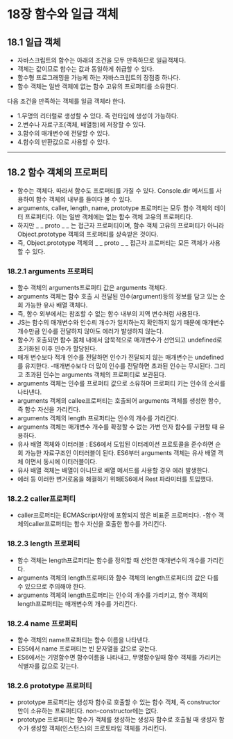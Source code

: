 # 18장 함수와 일급 객체

## 18.1 일급 객체

- 자바스크립트의 함수는 아래의 조건을 모두 만족하므로 일급객체다.
- 객체는 값이므로 함수는 값과 동일하게 취급할 수 있다.
- 함수형 프로그래밍을 가능케 하는 자바스크립트의 장점중 하나다.
- 함수 객체는 일반 객체에 없는 함수 고유의 프로퍼티를 소유한다.

다음 조건을 만족하는 객체를 일급 객체라 한다.

- 1.무명의 리터럴로 생성할 수 있다. 즉 런타임에 생성이 가능하다.
- 2.변수나 자료구조(객체, 배열등)에 저장할 수 있다.
- 3.함수의 매개변수에 전달할 수 있다.
- 4.함수의 반환값으로 사용할 수 있다.


<!-- Line -->

---

## 18.2 함수 객체의 프로퍼티

- 함수는 객체다. 따라서 함수도 프로퍼티를 가질 수 있다. Console.dir 메서드를 사용하여 함수 객체의 내부를 들여다 볼 수 있다.
- arguments, caller, length, name, prototype 프로퍼티는 모두 함수 객체의 데이터 프로퍼티다. 이는 일반 객체에는 없는 함수 객체 고유의 프로퍼티다.
- 하지만 \_ _ proto _ \_ 는 접근자 프로퍼티이며, 함수 객체 고유의 프로퍼티가 아니라 Object.prototype 객체의 프로퍼티를 상속받은 것이다.
- 즉, Object.prototype 객체의 \_ _ proto _ \_ 접근자 프로퍼티는 모든 객체가 사용할 수 있다.

### 18.2.1 arguments 프로퍼티

- 함수 객체의 arguments프로퍼티 값은 arguments 객체다.
- arguments 객체는 함수 호출 시 전달된 인수(argument)등의 정보를 담고 있는 순회 가능한 유사 배열 객체다.
- 즉, 함수 외부에서는 참조할 수 없는 함수 내부의 지역 변수처럼 사용된다.
- JS는 함수의 매개변수와 인수릐 개수가 일치하는지 확인하지 않기 때문에 매개변수 개수만큼 인수를 전달하지 않아도 에러가 발생하지 않는다.
- 함수가 호출되면 함수 몸체 내에서 암묵적으로 매개변수가 선언되고 undefined로 초기화된 이후 인수가 할당된다.
- 매개 변수보다 적개 인수를 전달하면 인수가 전달되지 않는 매개변수는 undefined를 유지한다. -매개변수보다 더 많이 인수를 전달하면 초과된 인수는 무시된다. 그리고 초과된 인수는 arguments 객체의 프로퍼티로 보관된다.
- arguments 객체는 인수를 프로퍼티 값으로 소유하며 프로퍼티 키는 인수의 순서를 나타낸다.
- arguments 객체의 callee프로퍼티는 호출되어 arguments 객체를 생성한 함수, 즉 함수 자신을 가리킨다.
- arguments 객체의 length 프로퍼티는 인수의 개수를 가리킨다.
- arguments 객체는 매개변수 개수를 확정할 수 없는 가변 인자 함수를 구현할 때 유용하다.
- 유사 배열 객체와 이터러블 : ES6에서 도입된 이터레이션 프로토콜을 준수하면 순회 가능한 자료구조인 이터러블이 된다. ES6부터 arguments 객체는 유사 배열 객체 이면서 동시에 이터러블이다.
- 유사 배열 객체는 배열이 아니므로 배열 메서드를 사용할 경우 에러 발생한다.
- 에러 등 이러한 번거로움을 해결하기 위해ES6에서 Rest 파라미터를 토입했다.

### 18.2.2 caller프로퍼티

- caller프로퍼티는 ECMAScript사양에 포함되지 않은 비표준 프로퍼티다. -함수 객체의caller프로퍼티는 함수 자신을 호출한 함수를 가리킨다.

### 18.2.3 length 프로퍼티

- 함수 객체는 length프로퍼티는 함수를 정의할 때 선언한 매개변수의 개수를 가리킨다.
- arguments 객체의 length프로퍼티와 함수 객체의 length프로퍼티의 값은 다를 수 있으므로 주의해야 한다.
- arguments 객체의 length프로퍼티는 인수의 개수를 가리키고, 함수 객체의 length프로퍼티는 매개변수의 개수를 가리킨다.

### 18.2.4 name 프로퍼티

- 함수 객체의 name프로퍼티는 함수 이름을 나타낸다.
- ES5에서 name 프로퍼티는 빈 문자열을 값으로 갖는다.
- ES6에서는 기명함수면 함수이름을 나타내고, 무명함수일때 함수 객체를 가리키는 식별자를 값으로 갖는다.

### 18.2.6 prototype 프로퍼티

- prototype 프로퍼티는 생성자 함수로 호출할 수 있는 함수 객체, 즉 constructor만이 소유하는 프로퍼티다. non-constructor에는 없다.
- prototype 프로퍼티는 함수가 객체를 생성하는 생성자 함수로 호출될 때 생성자 함수가 생성할 객체(인스턴스)의 프로토타입 객체를 가리킨다.

